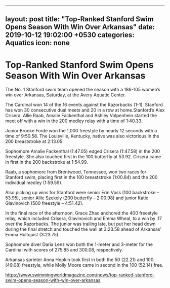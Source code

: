  ---
layout: post
title:  "Top-Ranked Stanford Swim Opens Season With Win Over Arkansas"
date:   2019-10-12 19:02:00 +0530
categories: Aquatics
icon: none
---
 # Top-Ranked Stanford Swim Opens Season With Win Over Arkansas
 The No. 1 Stanford swim team opened the season with a 186-105 women’s win over Arkansas, Saturday, at the Avery Aquatic Center.

The Cardinal won 14 of the 16 events against the Razorbacks (1-1). Stanford has won 30 consecutive dual meets and 20 in a row at home.Stanford’s Alex Crisera, Allie Raab, Amalie Fackenthal and Ashley Volpenhein started the meet off with a win in the 200 medley relay with a time of 1:40.33.

Junior Brooke Forde won the 1,000 freestyle by nearly 12 seconds with a time of 9:50.58. The Louisville, Kentucky, native was also victorious in the 200 breaststroke at 2:13.05.

Sophomore Amalie Fackenthal (1:47.05) edged Crisera (1:47.58) in the 200 freestyle. She also touched first in the 100 butterfly at 53.92. Crisera came in first in the 200 backstroke at 1:54.99.

Raab, a sophomore from Brentwood, Tennessee, won two races for Stanford swim, placing first in the 100 breaststroke (1:00.84) and the 200 individual medley (1:59.59).

Also picking up wins for Stanford were senior Erin Voss (100 backstroke – 53.95), senior Allie Szekely (200 butterfly – 2:00.98) and junior Katie Glavinovich (500 freestyle – 4:51.42).

In the final race of the afternoon, Grace Zhao anchored the 400 freestyle relay, which included Crisera, Glavinovich and Emma Wheal, to a win by .17 over the Razorbacks. The junior was trailing late, but put her head down during the final stretch and touched the wall at 3:23.58 ahead of Arkansas’ Emma Hultquist (3:23.75).

Sophomore diver Daria Lenz won both the 1-meter and 3-meter for the Cardinal with scores of 275.85 and 300.08, respectively.

Arkansas sprinter Anna Hopkin took first in both the 50 (22.21) and 100 (49.08) freestyle, while Molly Moore came in second in the 100 (52.14) free.


https://www.swimmingworldmagazine.com/news/top-ranked-stanford-swim-opens-season-with-win-over-arkansas
